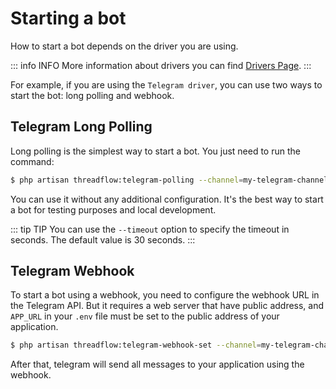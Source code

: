 # Starting a bot

How to start a bot depends on the driver you are using.

::: info INFO
More information about drivers you can find [Drivers Page](/guide/master/drivers/). 
:::

For example, if you are using the `Telegram driver`, you can use two ways to start the bot: long polling and webhook.

## Telegram Long Polling

Long polling is the simplest way to start a bot. You just need to run the command:

```sh [artisan]
$ php artisan threadflow:telegram-polling --channel=my-telegram-channel
```
You can use it without any additional configuration.
It's the best way to start a bot for testing purposes and local development.

::: tip TIP
You can use the `--timeout` option to specify the timeout in seconds. The default value is 30 seconds.
:::

## Telegram Webhook

To start a bot using a webhook, you need to configure the webhook URL in the Telegram API.
But it requires a web server that have public address, and `APP_URL` in your `.env` file must be set to the public address of your application.

```sh [artisan]
$ php artisan threadflow:telegram-webhook-set --channel=my-telegram-channel
```
After that, telegram will send all messages to your application using the webhook.
